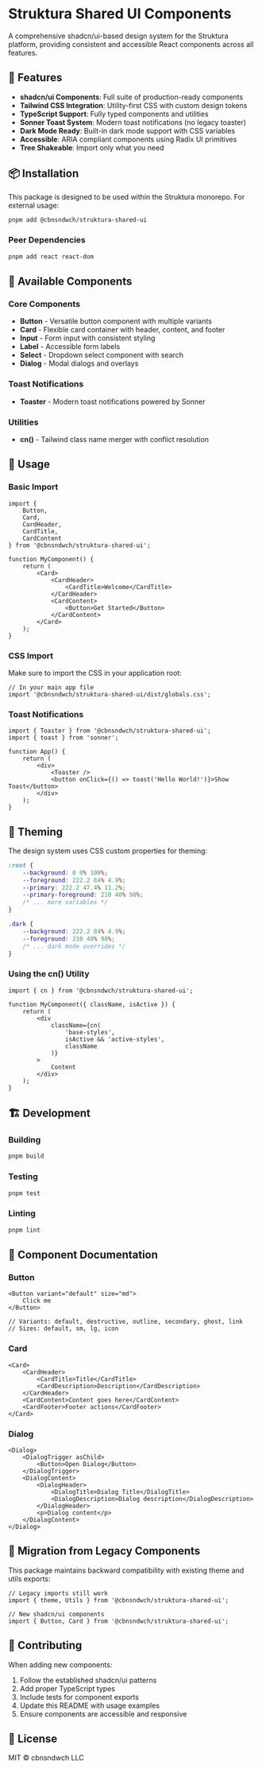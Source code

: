 # Struktura Shared UI Components

A comprehensive shadcn/ui-based design system for the Struktura platform, providing consistent and accessible React components across all features.

## 🚀 Features

- **shadcn/ui Components**: Full suite of production-ready components
- **Tailwind CSS Integration**: Utility-first CSS with custom design tokens
- **TypeScript Support**: Fully typed components and utilities
- **Sonner Toast System**: Modern toast notifications (no legacy toaster)
- **Dark Mode Ready**: Built-in dark mode support with CSS variables
- **Accessible**: ARIA compliant components using Radix UI primitives
- **Tree Shakeable**: Import only what you need

## 📦 Installation

This package is designed to be used within the Struktura monorepo. For external usage:

```bash
pnpm add @cbnsndwch/struktura-shared-ui
```

### Peer Dependencies

```bash
pnpm add react react-dom
```

## 🎨 Available Components

### Core Components

- **Button** - Versatile button component with multiple variants
- **Card** - Flexible card container with header, content, and footer
- **Input** - Form input with consistent styling
- **Label** - Accessible form labels
- **Select** - Dropdown select component with search
- **Dialog** - Modal dialogs and overlays

### Toast Notifications

- **Toaster** - Modern toast notifications powered by Sonner

### Utilities

- **cn()** - Tailwind class name merger with conflict resolution

## 🔧 Usage

### Basic Import

```tsx
import {
    Button,
    Card,
    CardHeader,
    CardTitle,
    CardContent
} from '@cbnsndwch/struktura-shared-ui';

function MyComponent() {
    return (
        <Card>
            <CardHeader>
                <CardTitle>Welcome</CardTitle>
            </CardHeader>
            <CardContent>
                <Button>Get Started</Button>
            </CardContent>
        </Card>
    );
}
```

### CSS Import

Make sure to import the CSS in your application root:

```tsx
// In your main app file
import '@cbnsndwch/struktura-shared-ui/dist/globals.css';
```

### Toast Notifications

```tsx
import { Toaster } from '@cbnsndwch/struktura-shared-ui';
import { toast } from 'sonner';

function App() {
    return (
        <div>
            <Toaster />
            <button onClick={() => toast('Hello World!')}>Show Toast</button>
        </div>
    );
}
```

## 🎨 Theming

The design system uses CSS custom properties for theming:

```css
:root {
    --background: 0 0% 100%;
    --foreground: 222.2 84% 4.9%;
    --primary: 222.2 47.4% 11.2%;
    --primary-foreground: 210 40% 98%;
    /* ... more variables */
}

.dark {
    --background: 222.2 84% 4.9%;
    --foreground: 210 40% 98%;
    /* ... dark mode overrides */
}
```

### Using the cn() Utility

```tsx
import { cn } from '@cbnsndwch/struktura-shared-ui';

function MyComponent({ className, isActive }) {
    return (
        <div
            className={cn(
                'base-styles',
                isActive && 'active-styles',
                className
            )}
        >
            Content
        </div>
    );
}
```

## 🏗️ Development

### Building

```bash
pnpm build
```

### Testing

```bash
pnpm test
```

### Linting

```bash
pnpm lint
```

## 📖 Component Documentation

### Button

```tsx
<Button variant="default" size="md">
    Click me
</Button>

// Variants: default, destructive, outline, secondary, ghost, link
// Sizes: default, sm, lg, icon
```

### Card

```tsx
<Card>
    <CardHeader>
        <CardTitle>Title</CardTitle>
        <CardDescription>Description</CardDescription>
    </CardHeader>
    <CardContent>Content goes here</CardContent>
    <CardFooter>Footer actions</CardFooter>
</Card>
```

### Dialog

```tsx
<Dialog>
    <DialogTrigger asChild>
        <Button>Open Dialog</Button>
    </DialogTrigger>
    <DialogContent>
        <DialogHeader>
            <DialogTitle>Dialog Title</DialogTitle>
            <DialogDescription>Dialog description</DialogDescription>
        </DialogHeader>
        <p>Dialog content</p>
    </DialogContent>
</Dialog>
```

## 🔮 Migration from Legacy Components

This package maintains backward compatibility with existing theme and utils exports:

```tsx
// Legacy imports still work
import { theme, Utils } from '@cbnsndwch/struktura-shared-ui';

// New shadcn/ui components
import { Button, Card } from '@cbnsndwch/struktura-shared-ui';
```

## 🤝 Contributing

When adding new components:

1. Follow the established shadcn/ui patterns
2. Add proper TypeScript types
3. Include tests for component exports
4. Update this README with usage examples
5. Ensure components are accessible and responsive

## 📄 License

MIT © cbnsndwch LLC
